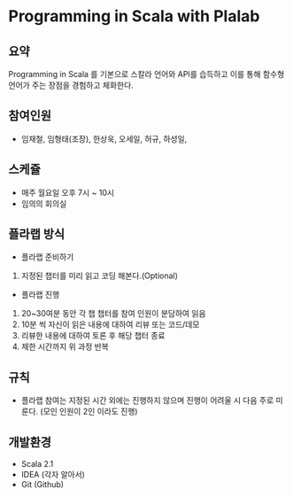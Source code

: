 # Programming in Scala with Plalab

## 요약
Programming in Scala 를 기본으로 스칼라 언어와 API를 습득하고 이를 통해 함수형 언어가 주는 장점을 경험하고 체화한다.

## 참여인원
- 임재철, 임형태(조장), 한상욱, 오세일, 허규, 하성일,

## 스케쥴
- 매주 월요일 오후 7시 ~ 10시
- 임의의 회의실

## 플라랩 방식
- 플라랩 준비하기
 1. 지정된 챕터를 미리 읽고 코딩 해본다.(Optional)
- 플라랩 진행
 1. 20~30여분 동안 각 챕 챕터를 참여 인원이 분담하여 읽음
 1. 10분 씩 자신이 읽은 내용에 대하여 리뷰 또는 코드/데모
 1. 리뷰한 내용에 대하여 토론 후 해당 챕터 종료
 1. 제한 시간까지 위 과정 반복

## 규칙
- 플라랩 참여는 지정된 시간 외에는 진행하지 않으며 진행이 어려울 시 다음 주로 미룬다. (모인 인원이 2인 이라도 진행)

## 개발환경
- Scala 2.1
- IDEA (각자 알아서)
- Git (Github)
